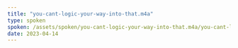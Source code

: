 ```yaml
---
title: "you-cant-logic-your-way-into-that.m4a"
type: spoken
spoken: /assets/spoken/you-cant-logic-your-way-into-that.m4a/you-cant-logic-your-way-into-that.m4a
date: 2023-04-14
---
```

